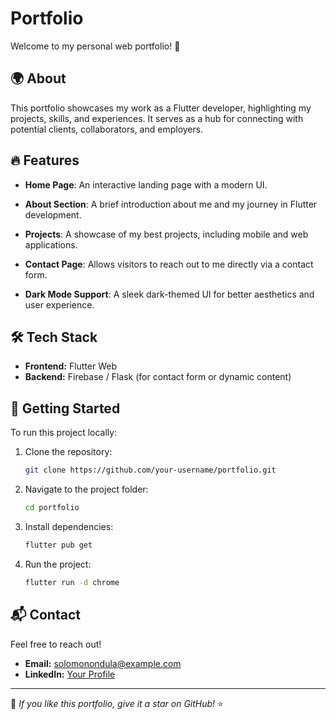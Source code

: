 # Portfolio

Welcome to my personal web portfolio! 🚀

## 🌍 About
This portfolio showcases my work as a Flutter developer, highlighting my projects, skills, and experiences. It serves as a hub for connecting with potential clients, collaborators, and employers.

## 🔥 Features
- **Home Page**: An interactive landing page with a modern UI.
- **About Section**: A brief introduction about me and my journey in Flutter development.
- **Projects**: A showcase of my best projects, including mobile and web applications.

- **Contact Page**: Allows visitors to reach out to me directly via a contact form.
- **Dark Mode Support**: A sleek dark-themed UI for better aesthetics and user experience.


## 🛠 Tech Stack
- **Frontend:** Flutter Web
- **Backend:** Firebase / Flask (for contact form or dynamic content)


## 🚀 Getting Started
To run this project locally:

1. Clone the repository:
   ```sh
   git clone https://github.com/your-username/portfolio.git
   ```
2. Navigate to the project folder:
   ```sh
   cd portfolio
   ```
3. Install dependencies:
   ```sh
   flutter pub get
   ```
4. Run the project:
   ```sh
   flutter run -d chrome
   ```

## 📬 Contact
Feel free to reach out!
- **Email:** solomonondula@example.com
- **LinkedIn:** [Your Profile](https://www.linkedin.com/in/solomon-ondula-4993471a7/)


---
🌟 *If you like this portfolio, give it a star on GitHub!* ⭐

